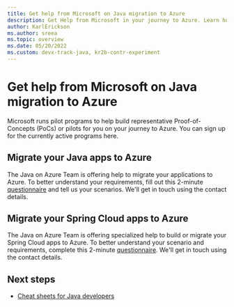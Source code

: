```yaml
---
title: Get help from Microsoft on Java migration to Azure
description: Get Help from Microsoft in your journey to Azure. Learn how to migrate your Java app or Spring Cloud app, starting with our questionnaire.
author: KarlErickson
ms.author: sreea
ms.topic: overview
ms.date: 05/20/2022
ms.custom: devx-track-java, kr2b-contr-experiment
---
```


# Get help from Microsoft on Java migration to Azure

Microsoft runs pilot programs to help build representative Proof-of-Concepts (PoCs) or pilots for you on your journey to Azure. You can sign up for the currently active programs here.

## Migrate your Java apps to Azure

The Java on Azure Team is offering help to migrate your applications to Azure. To better understand your requirements, fill out this 2-minute [questionnaire](https://aka.ms/migrate-my-java-app) and tell us your scenarios. We'll get in touch using the contact details.

## Migrate your Spring Cloud apps to Azure

The Java on Azure Team is offering specialized help to build or migrate your Spring Cloud apps to Azure. To better understand your scenario and requirements, complete this 2-minute [questionnaire](https://microsoft.qualtrics.com/jfe/form/SV_8expNcB9iF1aFHD?Q_CHL=akams). We'll get in touch using the contact details.

## Next steps

- [Cheat sheets for Java developers](cheat-sheets.md)
